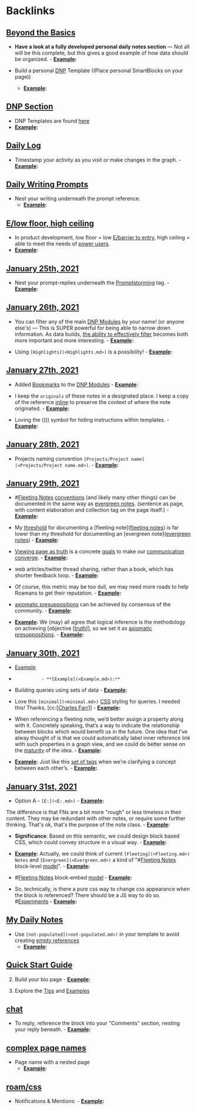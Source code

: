 
# Backlinks
## [Beyond the Basics](<Beyond the Basics.md>)
- **Have a look at a fully developed personal daily notes section** — Not all will be this complete, but this gives a good example of how data should be organized. 
        - **[Example](<Example.md>):**

- Build a personal [DNP](<DNP.md>) Template ((Place personal SmartBlocks on your page))
    - **[Example](<Example.md>):**

## [DNP Section](<DNP Section.md>)
- DNP Templates are found [here]([Templates](<Templates.md>))
- **[Example](<Example.md>):**

## [Daily Log](<Daily Log.md>)
- Timestamp your activity as you visit or make changes in the graph.
        - **[Example](<Example.md>):**

## [Daily Writing Prompts](<Daily Writing Prompts.md>)
- Nest your writing underneath the prompt reference.
    - **[Example](<Example.md>):**

## [E/low floor, high ceiling](<E/low floor, high ceiling.md>)
- In product development, low floor = low [E/barrier to entry](<E/barrier to entry.md>), high ceiling = able to meet the needs of [power users](<power users.md>).
- **[Example](<Example.md>):**

## [January 25th, 2021](<January 25th, 2021.md>)
- Nest your prompt-replies underneath the [Promptstorming](<Promptstorming.md>) tag.
                    - **[Example](<Example.md>):**

## [January 26th, 2021](<January 26th, 2021.md>)
- You can filter any of the main [DNP Modules](<DNP Modules.md>) by your name! (or anyone else's) — This is SUPER powerful for being able to narrow down information. As data builds, [the ability to effectively filter]([filtering](<filtering.md>)) becomes both more important and more interesting.
                - **[Example](<Example.md>):**

- Using `[Highlights](<Highlights.md>)` is a possibility! 
                - **[Example](<Example.md>):**

## [January 27th, 2021](<January 27th, 2021.md>)
- Added [Bookmarks](<Bookmarks.md>) to the [DNP Modules](<DNP Modules.md>)
                - **[Example](<Example.md>):**

- I keep the `originals` of these notes in a designated place. I keep a copy of the reference [inline](<inline.md>) to preserve the context of where the note originated. 
                    - **[Example](<Example.md>):**

- Loving the (()) symbol for hiding instructions within templates. 
                - **[Example](<Example.md>):**

## [January 28th, 2021](<January 28th, 2021.md>)
- Projects naming convention `[Projects/Project name](<Projects/Project name.md>)`.
                - **[Example](<Example.md>):**

## [January 29th, 2021](<January 29th, 2021.md>)
- #[Fleeting Notes](<Fleeting Notes.md>) [conventions](<conventions.md>) (and likely many other things) can be documented in the same way as [evergreen notes](<evergreen notes.md>). (sentence as page, with content elaboration and collection tag on the page itself.)
            - **[Example](<Example.md>):**

- My [threshold](<threshold.md>) for documenting a [fleeting note]([fleeting notes](<fleeting notes.md>)) is far lower than my threshold for documenting an [evergreen note]([evergreen notes](<evergreen notes.md>))
                - **[Example](<Example.md>):**

- [Viewing page as truth](((H6M1XTGet))) is a concrete [goals](<goals.md>) to make our [communication](<communication.md>) [converge](<converge.md>).
            - **[Example](<Example.md>):**

- web articles/twitter thread sharing, rather than a book, which has shorter feedback loop.
                        - **[Example](<Example.md>):**

- Of course, this metric may be too dull, we may need more roads to help Roamans to get their reputation. 
                        - **[Example](<Example.md>):**

- [axiomatic presuppositions](<axiomatic presuppositions.md>) can be achieved by consensus of the community.
                - **[Example](<Example.md>):**

- **[Example](<Example.md>):** We (may) all agree that logical inference is the methodology on achieving [objective [[truth](<objective [[truth.md>)]], so we set it as [axiomatic presuppositions](<axiomatic presuppositions.md>).
                - **[Example](<Example.md>):**

## [January 30th, 2021](<January 30th, 2021.md>)
- [Example](<Example.md>)

- 
                - **[Example](<Example.md>):**

- Building queries using sets of data
                            - **[Example](<Example.md>):**

- Love this `[minimal](<minimal.md>)` [CSS](<CSS.md>) styling for queries. I needed this! Thanks, [cc:[[Charles Farr](<cc:[[Charles Farr.md>)]]
                - **[Example](<Example.md>):**

- When referencing a fleeting note, we’d better assign a property along with it. Concretely speaking, that’s a way to indicate the relationship between blocks which would benefit us in the future. One idea that I’ve alway thought of is that we could automatically label inner reference link with such properties in a graph view, and we could do better sense on the [maturity](<maturity.md>) of the idea.
                - **[Example](<Example.md>):**

- **[Example](<Example.md>):** Just like this [set of tags](((dlHi_aDut))) when we’re clarifying a concept between each other’s.
                - **[Example](<Example.md>):**

## [January 31st, 2021](<January 31st, 2021.md>)
- Option A - `[E:](<E:.md>)`
                    - **[Example](<Example.md>):**

The difference is that FNs are a bit more "rough" or less timeless in their content. They may be redundant with other notes, or require some further thinking. That's ok, that's the purpose of the note class.
                - **[Example](<Example.md>):**

- **Significance**: Based on this semantic, we could design block based CSS, which could convey structure in a visual way. 
            - **[Example](<Example.md>):**

- **[Example](<Example.md>):** Actually, we could think of current `[Fleeting](<Fleeting.md>) Notes` and `[Evergreen](<Evergreen.md>)` a kind of "#[Fleeting Notes](<Fleeting Notes.md>) block-level [model](<model.md>)".
            - **[Example](<Example.md>):**

- #[Fleeting Notes](<Fleeting Notes.md>) block-embed [model](<model.md>)
            - **[Example](<Example.md>):**

- So, technically, is there a pure css way to change css appearance when the block is referenced? There should be a JS way to do so. #[Experiments](<Experiments.md>)
                - **[Example](<Example.md>):**

## [My Daily Notes](<My Daily Notes.md>)
- Use `[not-populated](<not-populated.md>)` in your template to avoid creating [empty references](<empty references.md>)
    - **[Example](<Example.md>):**

## [Quick Start Guide](<Quick Start Guide.md>)
2. Build your bio page 
        - **[Example](<Example.md>):**

9. Explore the [Tips](<Tips.md>) and [Examples]([Example](<Example.md>))

## [chat](<chat.md>)
- To reply, reference the block into your "Comments" section, nesting your reply beneath.
            - **[Example](<Example.md>):**

## [complex page names](<complex page names.md>)
- Page name with a nested page 
    - **[Example](<Example.md>):**

## [roam/css](<roam/css.md>)
- Notifications & Mentions:
                    - **[Example](<Example.md>):**

